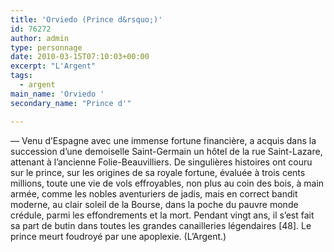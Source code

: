 ```yaml
---
title: 'Orviedo (Prince d&rsquo;)'
id: 76272
author: admin
type: personnage
date: 2010-03-15T07:10:03+00:00
excerpt: "L'Argent"
tags:
  - argent
main_name: 'Orviedo '
secondary_name: "Prince d'"

---
```

— Venu d&rsquo;Espagne avec une immense fortune financière, a acquis dans la succession d&rsquo;une demoiselle Saint-Germain un hôtel de la rue Saint-Lazare, attenant à l&rsquo;ancienne Folie-Beauvilliers. De singulières histoires ont couru sur le prince, sur les origines de sa royale fortune, évaluée à trois cents millions, toute une vie de vols effroyables, non plus au coin des bois, à main armée, comme les nobles aventuriers de jadis, mais en correct bandit moderne, au clair soleil de la Bourse, dans la poche du pauvre monde crédule, parmi les effondrements et la mort. Pendant vingt ans, il s&rsquo;est fait sa part de butin dans toutes les grandes canailleries légendaires [48]. Le prince meurt foudroyé par une apoplexie. (L&rsquo;Argent.)